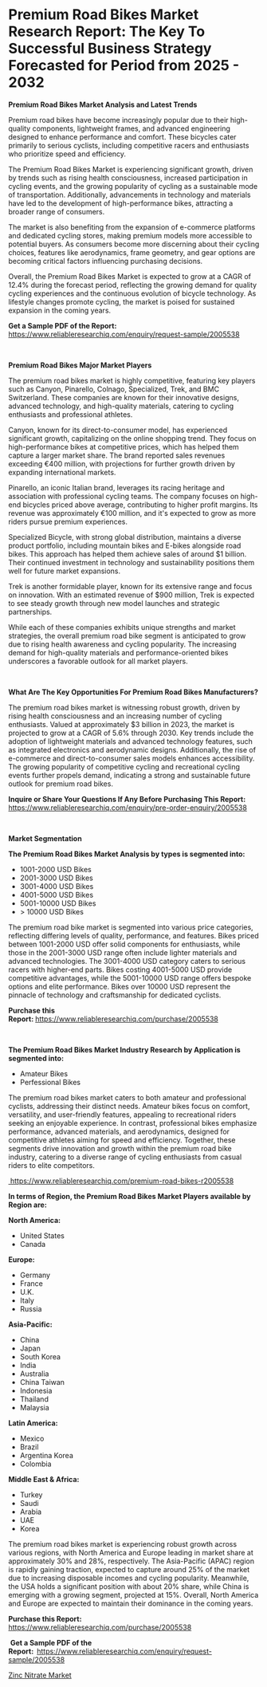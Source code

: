 <p><h1>Premium Road Bikes Market Research Report: The Key To Successful Business Strategy Forecasted for Period from 2025 - 2032</h1></p><p><strong>Premium Road Bikes Market Analysis and Latest Trends</strong></p>
<p><p>Premium road bikes have become increasingly popular due to their high-quality components, lightweight frames, and advanced engineering designed to enhance performance and comfort. These bicycles cater primarily to serious cyclists, including competitive racers and enthusiasts who prioritize speed and efficiency.</p><p>The Premium Road Bikes Market is experiencing significant growth, driven by trends such as rising health consciousness, increased participation in cycling events, and the growing popularity of cycling as a sustainable mode of transportation. Additionally, advancements in technology and materials have led to the development of high-performance bikes, attracting a broader range of consumers.</p><p>The market is also benefiting from the expansion of e-commerce platforms and dedicated cycling stores, making premium models more accessible to potential buyers. As consumers become more discerning about their cycling choices, features like aerodynamics, frame geometry, and gear options are becoming critical factors influencing purchasing decisions.</p><p>Overall, the Premium Road Bikes Market is expected to grow at a CAGR of 12.4% during the forecast period, reflecting the growing demand for quality cycling experiences and the continuous evolution of bicycle technology. As lifestyle changes promote cycling, the market is poised for sustained expansion in the coming years.</p></p>
<p><strong>Get a Sample PDF of the Report:&nbsp;</strong> <a href="https://www.reliableresearchiq.com/enquiry/request-sample/2005538?utm_campaign=2171&utm_medium=2&utm_source=Github&utm_content=ia&utm_term=30012025&utm_id=premium-road-bikes">https://www.reliableresearchiq.com/enquiry/request-sample/2005538</a></p>
<p>&nbsp;</p>
<p><strong>Premium Road Bikes Major Market Players</strong></p>
<p><p>The premium road bikes market is highly competitive, featuring key players such as Canyon, Pinarello, Colnago, Specialized, Trek, and BMC Switzerland. These companies are known for their innovative designs, advanced technology, and high-quality materials, catering to cycling enthusiasts and professional athletes.</p><p>Canyon, known for its direct-to-consumer model, has experienced significant growth, capitalizing on the online shopping trend. They focus on high-performance bikes at competitive prices, which has helped them capture a larger market share. The brand reported sales revenues exceeding €400 million, with projections for further growth driven by expanding international markets.</p><p>Pinarello, an iconic Italian brand, leverages its racing heritage and association with professional cycling teams. The company focuses on high-end bicycles priced above average, contributing to higher profit margins. Its revenue was approximately €100 million, and it's expected to grow as more riders pursue premium experiences.</p><p>Specialized Bicycle, with strong global distribution, maintains a diverse product portfolio, including mountain bikes and E-bikes alongside road bikes. This approach has helped them achieve sales of around $1 billion. Their continued investment in technology and sustainability positions them well for future market expansions.</p><p>Trek is another formidable player, known for its extensive range and focus on innovation. With an estimated revenue of $900 million, Trek is expected to see steady growth through new model launches and strategic partnerships.</p><p>While each of these companies exhibits unique strengths and market strategies, the overall premium road bike segment is anticipated to grow due to rising health awareness and cycling popularity. The increasing demand for high-quality materials and performance-oriented bikes underscores a favorable outlook for all market players.</p></p>
<p>&nbsp;</p>
<p><strong>What Are The Key Opportunities For Premium Road Bikes Manufacturers?</strong></p>
<p><p>The premium road bikes market is witnessing robust growth, driven by rising health consciousness and an increasing number of cycling enthusiasts. Valued at approximately $3 billion in 2023, the market is projected to grow at a CAGR of 5.6% through 2030. Key trends include the adoption of lightweight materials and advanced technology features, such as integrated electronics and aerodynamic designs. Additionally, the rise of e-commerce and direct-to-consumer sales models enhances accessibility. The growing popularity of competitive cycling and recreational cycling events further propels demand, indicating a strong and sustainable future outlook for premium road bikes.</p></p>
<p><strong>Inquire or Share Your Questions If Any Before Purchasing This Report:</strong> <a href="https://www.reliableresearchiq.com/enquiry/pre-order-enquiry/2005538?utm_campaign=2171&utm_medium=2&utm_source=Github&utm_content=ia&utm_term=30012025&utm_id=premium-road-bikes">https://www.reliableresearchiq.com/enquiry/pre-order-enquiry/2005538</a></p>
<p>&nbsp;</p>
<p><strong>Market Segmentation</strong></p>
<p><strong>The Premium Road Bikes Market Analysis by types is segmented into:</strong></p>
<p><ul><li>1001-2000 USD Bikes</li><li>2001-3000 USD Bikes</li><li>3001-4000 USD Bikes</li><li>4001-5000 USD Bikes</li><li>5001-10000 USD Bikes</li><li>> 10000 USD Bikes</li></ul></p>
<p><p>The premium road bike market is segmented into various price categories, reflecting differing levels of quality, performance, and features. Bikes priced between 1001-2000 USD offer solid components for enthusiasts, while those in the 2001-3000 USD range often include lighter materials and advanced technologies. The 3001-4000 USD category caters to serious racers with higher-end parts. Bikes costing 4001-5000 USD provide competitive advantages, while the 5001-10000 USD range offers bespoke options and elite performance. Bikes over 10000 USD represent the pinnacle of technology and craftsmanship for dedicated cyclists.</p></p>
<p><strong>Purchase this Report:&nbsp;</strong><a href="https://www.reliableresearchiq.com/purchase/2005538?utm_campaign=2171&utm_medium=2&utm_source=Github&utm_content=ia&utm_term=30012025&utm_id=premium-road-bikes">https://www.reliableresearchiq.com/purchase/2005538</a></p>
<p>&nbsp;</p>
<p><strong>The Premium Road Bikes Market Industry Research by Application is segmented into:</strong></p>
<p><ul><li>Amateur Bikes</li><li>Perfessional Bikes</li></ul></p>
<p><p>The premium road bikes market caters to both amateur and professional cyclists, addressing their distinct needs. Amateur bikes focus on comfort, versatility, and user-friendly features, appealing to recreational riders seeking an enjoyable experience. In contrast, professional bikes emphasize performance, advanced materials, and aerodynamics, designed for competitive athletes aiming for speed and efficiency. Together, these segments drive innovation and growth within the premium road bike industry, catering to a diverse range of cycling enthusiasts from casual riders to elite competitors.</p></p>
<p><a href="https://www.reliableresearchiq.com/premium-road-bikes-r2005538?utm_campaign=2171&utm_medium=2&utm_source=Github&utm_content=ia&utm_term=30012025&utm_id=premium-road-bikes">&nbsp;https://www.reliableresearchiq.com/premium-road-bikes-r2005538</a></p>
<p><strong>In terms of Region, the Premium Road Bikes Market Players available by Region are:</strong></p>
<p>
    <p> <strong> North America: </strong>
        <ul>
            <li>United States</li>
            <li>Canada</li>
        </ul>
        </p> 
    <p> <strong> Europe: </strong>
        <ul>
            <li>Germany</li>
            <li>France</li>
            <li>U.K.</li>
            <li>Italy</li>
            <li>Russia</li>
        </ul>
        </p> 
    <p> <strong> Asia-Pacific: </strong>
        <ul>
            <li>China</li>
            <li>Japan</li>
            <li>South Korea</li>
            <li>India</li>
            <li>Australia</li>
            <li>China Taiwan</li>
            <li>Indonesia</li>
            <li>Thailand</li>
            <li>Malaysia</li>
        </ul>
        </p> 
    <p> <strong> Latin America: </strong>
        <ul>
            <li>Mexico</li>
            <li>Brazil</li>
            <li>Argentina Korea</li>
            <li>Colombia</li>
        </ul>
        </p> 
    <p> <strong> Middle East & Africa: </strong>
        <ul>
            <li>Turkey</li>
            <li>Saudi</li>
            <li>Arabia</li>
            <li>UAE</li>
            <li>Korea</li>
        </ul>
    </p>
    </p>
<p><p>The premium road bikes market is experiencing robust growth across various regions, with North America and Europe leading in market share at approximately 30% and 28%, respectively. The Asia-Pacific (APAC) region is rapidly gaining traction, expected to capture around 25% of the market due to increasing disposable incomes and cycling popularity. Meanwhile, the USA holds a significant position with about 20% share, while China is emerging with a growing segment, projected at 15%. Overall, North America and Europe are expected to maintain their dominance in the coming years.</p></p>
<p><strong>Purchase this Report: </strong><a href="https://www.reliableresearchiq.com/purchase/2005538?utm_campaign=2171&utm_medium=2&utm_source=Github&utm_content=ia&utm_term=30012025&utm_id=premium-road-bikes">https://www.reliableresearchiq.com/purchase/2005538</a></p>
<p>&nbsp;<strong>Get a Sample PDF of the Report:&nbsp;&nbsp;</strong><a href="https://www.reliableresearchiq.com/enquiry/request-sample/2005538?utm_campaign=2171&utm_medium=2&utm_source=Github&utm_content=ia&utm_term=30012025&utm_id=premium-road-bikes">https://www.reliableresearchiq.com/enquiry/request-sample/2005538</a></p>
<p><strong></strong></p>
<p><p><a href="https://github.com/ElviraLeka1962/Market-Research-Report-List-1/blob/main/zinc-nitrate-market.md?utm_campaign=2171&utm_medium=2&utm_source=Github&utm_content=ia&utm_term=30012025&utm_id=premium-road-bikes">Zinc Nitrate Market</a></p></p>